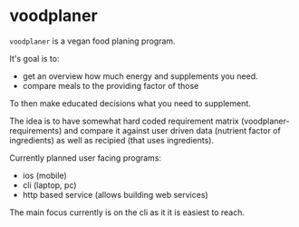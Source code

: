 # voodplaner

`voodplaner` is a vegan food planing program.

It's goal is to:
- get an overview how much energy and supplements you need.
- compare meals to the providing factor of those

To then make educated decisions what you need to supplement.

The idea is to have somewhat hard coded requirement matrix (voodplaner-requirements) and compare it against user driven data (nutrient factor of ingredients) as well as recipied (that uses ingredients).


Currently planned user facing programs:
- ios (mobile)
- cli (laptop, pc)
- http based service (allows building web services)

The main focus currently is on the cli as it it is easiest to reach.
